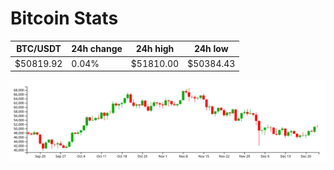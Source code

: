 # Bitcoin Stats

BTC/USDT|24h change|24h high|24h low|
|---|---|---|---|
|$50819.92|0.04%|$51810.00|$50384.43|

<img src="./chart.svg">
